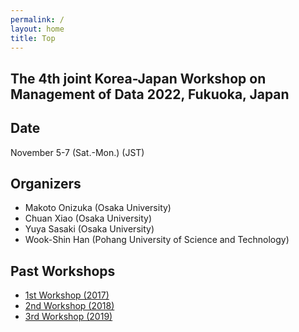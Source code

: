 ```yaml
---
permalink: /
layout: home
title: Top
---
```



## The 4th joint Korea-Japan Workshop on Management of Data 2022, Fukuoka, Japan

## Date
November 5-7 (Sat.-Mon.) (JST)

## Organizers
* Makoto Onizuka (Osaka University)
* Chuan Xiao (Osaka University)
* Yuya Sasaki (Osaka University)
* Wook-Shin Han (Pohang University of Science and Technology)

## Past Workshops
* [1st Workshop (2017)]()
* [2nd Workshop (2018)](http://www-bigdata.ist.osaka-u.ac.jp/professor/meeting/postechou2018/)
* [3rd Workshop (2019)](https://sites.google.com/dblab.postech.ac.kr/kjworkshop2019/home)
